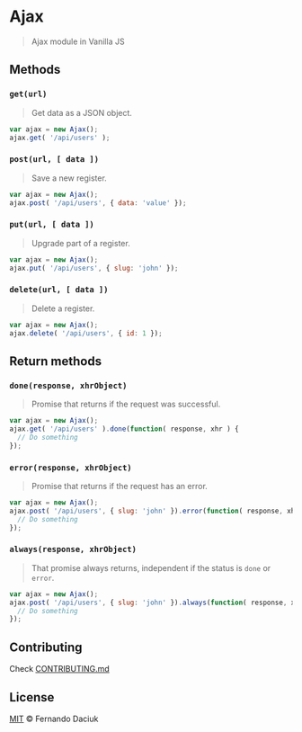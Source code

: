 # Ajax
> Ajax module in Vanilla JS

## Methods

### `get(url)`

> Get data as a JSON object.

```js
var ajax = new Ajax();
ajax.get( '/api/users' );
```

### `post(url, [ data ])`

> Save a new register.

```js
var ajax = new Ajax();
ajax.post( '/api/users', { data: 'value' });
```

### `put(url, [ data ])`

> Upgrade part of a register.

```js
var ajax = new Ajax();
ajax.put( '/api/users', { slug: 'john' });
```

### `delete(url, [ data ])`

> Delete a register.

```js
var ajax = new Ajax();
ajax.delete( '/api/users', { id: 1 });
```

## Return methods

### `done(response, xhrObject)`

> Promise that returns if the request was successful.

```js
var ajax = new Ajax();
ajax.get( '/api/users' ).done(function( response, xhr ) {
  // Do something
});
```

### `error(response, xhrObject)`

> Promise that returns if the request has an error.

```js
var ajax = new Ajax();
ajax.post( '/api/users', { slug: 'john' }).error(function( response, xhr ) {
  // Do something
});
```

### `always(response, xhrObject)`

> That promise always returns, independent if the status is `done` or `error`.

```js
var ajax = new Ajax();
ajax.post( '/api/users', { slug: 'john' }).always(function( response, xhr ) {
  // Do something
});
```

## Contributing

Check [CONTRIBUTING.md](CONTRIBUTING.md)

## License

[MIT](https://github.com/fdaciuk/ajax/blob/master/LICENSE.md) © Fernando Daciuk
